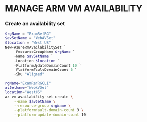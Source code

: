 # MANAGE ARM VM AVAILABILITY



### Create an availability set
```powershell
$rgName = "ExamRefRG"
$avSetName = "WebAVSet"
$location = "West US"
New-AzureRmAvailabilitySet `
    -ResourceGroupName $rgName `
    -Name $avSetName `
    -Location $location `
    -PlatformUpdateDomainCount 10 `
    -PlatformFaultDomainCount 3 `
    -Sku "Aligned"
```

```bash
rgName="ExamRefRGCLI"
avSetName="WebAVSet"
location="WestUS"
az vm availability-set create \
    --name $avSetName \
    --resource-group $rgName \
    --platformfault-domain-count 3 \
    --platform-update-domain-count 10
```
